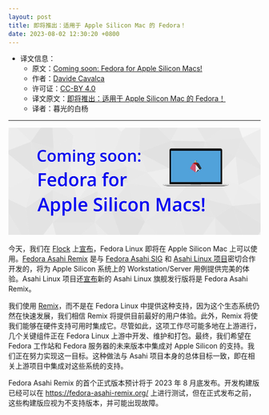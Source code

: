 ```yaml
---
layout: post
title: 即将推出：适用于 Apple Silicon Mac 的 Fedora！
date: 2023-08-02 12:30:20 +0800
---
```


- 译文信息：
    - 原文：[Coming soon: Fedora for Apple Silicon Macs!](https://fedoramagazine.org/coming-soon-fedora-for-apple-silicon-macs/)
    - 作者：[Davide Cavalca](https://fedoramagazine.org/author/dcavalca/)
    - 许可证：[CC-BY 4.0](https://creativecommons.org/licenses/by/4.0/)
    - 译文原文：[即将推出：适用于 Apple Silicon Mac 的 Fedora！](https://whiteboard-ui8.pages.dev/translation/fedora-asahi-remix/)
    - 译者：暮光的白杨

----

![](/assets/2023/08/apple_Si_macs.jpg)

今天，我们在 [Flock] 上[宣布][announce1]，Fedora Linux 即将在 Apple Silicon Mac 上可以使用。[Fedora Asahi Remix] 是与 [Fedora Asahi SIG] 和 [Asahi Linux 项目]密切合作开发的，将为 Apple Silicon 系统上的 Workstation/Server 用例提供完美的体验。Asahi Linux 项目还[宣布][announce2]新的 Asahi Linux 旗舰发行版将是 Fedora Asahi Remix。

[Flock]: https://flocktofedora.org/
[announce1]: https://flock2023.sched.com/event/1Or2q/fedora-asahi-remix-bringing-fedora-to-apple-silicon-macs
[Fedora Asahi SIG]: https://fedoraproject.org/wiki/SIGs/Asahi
[Asahi Linux 项目]: https://asahilinux.org/
[Fedora Asahi Remix]: https://fedora-asahi-remix.org/
[announce2]: https://asahilinux.org/2023/08/fedora-asahi-remix/

我们使用 [Remix]，而不是在 Fedora Linux 中提供这种支持，因为这个生态系统仍然在快速发展，我们相信 Remix 将提供目前最好的用户体验。此外，Remix 将使我们能够在硬件支持可用时集成它。尽管如此，这项工作尽可能多地在上游进行，几个关键组件正在 Fedora Linux 上游中开发、维护和打包。最终，我们希望在 Fedora 工作站和 Fedora 服务器的未来版本中集成对 Apple Silicon 的支持。我们正在努力实现这一目标。这种做法与 Asahi 项目本身的总体目标一致，即在相关上游项目中集成对这些系统的支持。

[Remix]: https://fedoraproject.org/wiki/Remix

Fedora Asahi Remix 的首个正式版本预计将于 2023 年 8 月底发布。开发构建版已经可以在 <https://fedora-asahi-remix.org/> 上进行测试，但在正式发布之前，这些构建版应视为不支持版本，并可能出现故障。